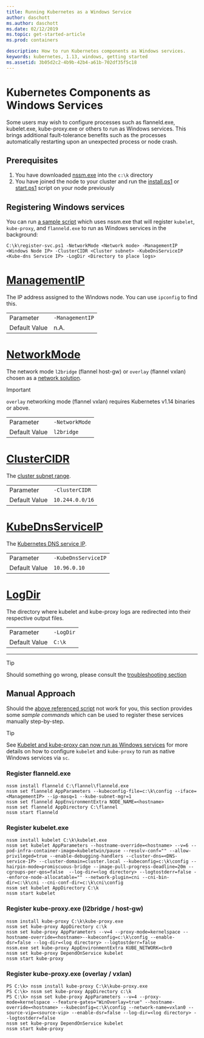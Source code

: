 ```yaml
---
title: Running Kubernetes as a Windows Service
author: daschott
ms.author: daschott
ms.date: 02/12/2019
ms.topic: get-started-article
ms.prod: containers

description: How to run Kubernetes components as Windows services.
keywords: kubernetes, 1.13, windows, getting started
ms.assetid: 3b05d2c2-4b9b-42b4-a61b-702df35f5c18
---
```


# Kubernetes Components as Windows Services 

Some users may wish to configure processes such as flanneld.exe, kubelet.exe, kube-proxy.exe or others to run as Windows services. This brings additional fault-tolerance benefits such as the processes automatically restarting upon an unexpected process or node crash.


## Prerequisites
1. You have downloaded [nssm.exe](https://nssm.cc/download) into the `c:\k` directory
2. You have joined the node to your cluster and run the [install.ps1](https://github.com/Microsoft/SDN/tree/master/Kubernetes/flannel/install.ps1) or [start.ps1](https://github.com/Microsoft/SDN/blob/master/Kubernetes/flannel/start.ps1) script on your node previously

## Registering Windows services
You can run [a sample script](https://github.com/Microsoft/SDN/tree/master/Kubernetes/flannel/register-svc.ps1) which uses nssm.exe that will register `kubelet`, `kube-proxy`, and `flanneld.exe` to run as Windows services in the background:

```
C:\k\register-svc.ps1 -NetworkMode <Network mode> -ManagementIP <Windows Node IP> -ClusterCIDR <Cluster subnet> -KubeDnsServiceIP <Kube-dns Service IP> -LogDir <Directory to place logs>
```

# [ManagementIP](#tab/ManagementIP)
The IP address assigned to the Windows node. You can use `ipconfig` to find this.

|  |  | 
|---------|---------|
|Parameter     | `-ManagementIP`        |
|Default Value    | n.A.        |


# [NetworkMode](#tab/NetworkMode)
The network mode `l2bridge` (flannel host-gw) or `overlay` (flannel vxlan) chosen as a [network solution](./network-topologies.md).

> [!Important] 
> `overlay` networking mode (flannel vxlan) requires Kubernetes v1.14 binaries or above.

|  |  | 
|---------|---------|
|Parameter     | `-NetworkMode`        |
|Default Value    | `l2bridge`        |


# [ClusterCIDR](#tab/ClusterCIDR)
The [cluster subnet range](./getting-started-kubernetes-windows.md#cluster-subnet-def).

|  |  | 
|---------|---------|
|Parameter     | `-ClusterCIDR`        |
|Default Value    | `10.244.0.0/16`        |


# [KubeDnsServiceIP](#tab/KubeDnsServiceIP)
The [Kubernetes DNS service IP](./getting-started-kubernetes-windows.md#kube-dns-def).

|  |  | 
|---------|---------|
|Parameter     | `-KubeDnsServiceIP`        |
|Default Value    | `10.96.0.10`        |


# [LogDir](#tab/LogDir)
The directory where kubelet and kube-proxy logs are redirected into their respective output files.

|  |  | 
|---------|---------|
|Parameter     | `-LogDir`        |
|Default Value    | `C:\k`        |

---


> [!TIP] 
> Should something go wrong, please consult the [troubleshooting section](./common-problems.md#i-have-problems-running-kubernetes-processes-as-windows-services)

## Manual Approach
Should the [above referenced script](#registering-windows-services) not work for you, this section provides some *sample commands* which can be used to register these services manually step-by-step.

> [!TIP] 
> See [Kubelet and kube-proxy can now run as Windows services](https://kubernetes.io/docs/getting-started-guides/windows/#kubelet-and-kube-proxy-can-now-run-as-windows-services) for more details on how to configure `kubelet` and `kube-proxy` to run as native Windows services via `sc`.

### Register flanneld.exe
```
nssm install flanneld C:\flannel\flanneld.exe
nssm set flanneld AppParameters --kubeconfig-file=c:\k\config --iface=<ManagementIP> --ip-masq=1 --kube-subnet-mgr=1
nssm set flanneld AppEnvironmentExtra NODE_NAME=<hostname>
nssm set flanneld AppDirectory C:\flannel
nssm start flanneld
```

### Register kubelet.exe
```
nssm install kubelet C:\k\kubelet.exe
nssm set kubelet AppParameters --hostname-override=<hostname> --v=6 --pod-infra-container-image=kubeletwin/pause --resolv-conf="" --allow-privileged=true --enable-debugging-handlers --cluster-dns=<DNS-service-IP> --cluster-domain=cluster.local --kubeconfig=c:\k\config --hairpin-mode=promiscuous-bridge --image-pull-progress-deadline=20m --cgroups-per-qos=false  --log-dir=<log directory> --logtostderr=false --enforce-node-allocatable="" --network-plugin=cni --cni-bin-dir=c:\k\cni --cni-conf-dir=c:\k\cni\config
nssm set kubelet AppDirectory C:\k
nssm start kubelet
```

### Register kube-proxy.exe (l2bridge / host-gw)
```
nssm install kube-proxy C:\k\kube-proxy.exe
nssm set kube-proxy AppDirectory c:\k
nssm set kube-proxy AppParameters --v=4 --proxy-mode=kernelspace --hostname-override=<hostname>--kubeconfig=c:\k\config --enable-dsr=false --log-dir=<log directory> --logtostderr=false
nssm.exe set kube-proxy AppEnvironmentExtra KUBE_NETWORK=cbr0
nssm set kube-proxy DependOnService kubelet
nssm start kube-proxy
```

### Register kube-proxy.exe (overlay / vxlan)
```
PS C:\k> nssm install kube-proxy C:\k\kube-proxy.exe
PS C:\k> nssm set kube-proxy AppDirectory c:\k
PS C:\k> nssm set kube-proxy AppParameters --v=4 --proxy-mode=kernelspace --feature-gates="WinOverlay=true" --hostname-override=<hostname> --kubeconfig=c:\k\config --network-name=vxlan0 --source-vip=<source-vip> --enable-dsr=false --log-dir=<log directory> --logtostderr=false
nssm set kube-proxy DependOnService kubelet
nssm start kube-proxy
```
